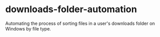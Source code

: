 # downloads-folder-automation
Automating the process of sorting files in a user's downloads folder on Windows by file type.

